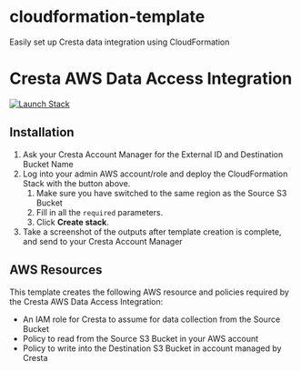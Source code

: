 # cloudformation-template
Easily set up Cresta data integration using CloudFormation

# Cresta AWS Data Access Integration

[![Launch Stack](https://s3.amazonaws.com/cloudformation-examples/cloudformation-launch-stack.png)](https://console.aws.amazon.com/cloudformation/home#/stacks/create/review?stackName=cresta&templateURL=https://cresta-cloudformation-template.s3.amazonaws.com/aws/main.yaml)

## Installation
1. Ask your Cresta Account Manager for the External ID and Destination Bucket Name
1. Log into your admin AWS account/role and deploy the CloudFormation Stack with the button above.
   1. Make sure you have switched to the same region as the Source S3 Bucket
   1. Fill in all the `required` parameters.
   1. Click **Create stack**.
1. Take a screenshot of the outputs after template creation is complete, and send to your Cresta Account Manager

## AWS Resources

This template creates the following AWS resource and policies required by the Cresta AWS Data Access Integration:

- An IAM role for Cresta to assume for data collection from the Source Bucket
- Policy to read from the Source S3 Bucket in your AWS account
- Policy to write into the Destination S3 Bucket in account managed by Cresta
